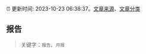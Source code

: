 :alarm_clock: 更新时间: 2023-10-23 06:38:37。[文章来源](/README.md)、[文章分类](/TAGS.md)

## 报告


> 关键字：`报告`、`月报`



